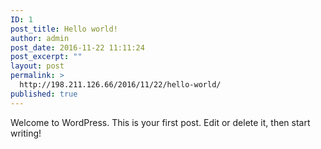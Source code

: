 ```yaml
---
ID: 1
post_title: Hello world!
author: admin
post_date: 2016-11-22 11:11:24
post_excerpt: ""
layout: post
permalink: >
  http://198.211.126.66/2016/11/22/hello-world/
published: true
---
```

Welcome to WordPress. This is your first post. Edit or delete it, then start writing!
